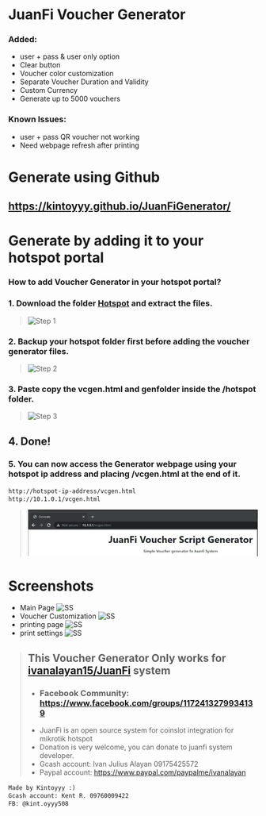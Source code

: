 # **JuanFi Voucher Generator**

### **Added:** 
- user + pass & user only option 
- Clear button 
- Voucher color customization 
- Separate Voucher Duration and Validity 
- Custom Currency 
- Generate up to 5000 vouchers
### **Known Issues:**
- user + pass QR voucher not working 
- Need webpage refresh after printing


# **Generate using Github**
##  https://kintoyyy.github.io/JuanFiGenerator/

# **Generate by adding it to your hotspot portal**
### **How to add Voucher Generator in your hotspot portal?**

### 1. Download the folder [Hotspot](https://github.com/Kintoyyy/JuanFiGenerator/tree/main/hotspot) and extract the files.
> ![Step 1](https://github.com/Kintoyyy/JuanFiGenerator/tree/main/hotspot/img/1.PNG)

### 2. Backup your hotspot folder first before adding the voucher generator files.
> ![Step 2](https://github.com/Kintoyyy/JuanFiGenerator/tree/main/hotspot/img/2.PNG)
### 3. Paste copy the **vcgen.html** and **genfolder** inside the **/hotspot** folder.
> ![Step 3](https://github.com/Kintoyyy/JuanFiGenerator/tree/main/hotspot/img/3.PNG)
## 4. **Done!** 

### 5. You can now access the Generator webpage using your hotspot ip address and placing **/vcgen.html** at the end of it.

    http://hotspot-ip-address/vcgen.html
    http://10.1.0.1/vcgen.html
> ![Step 4](img/4.PNG)

# **Screenshots**
- Main Page
![SS](https://github.com/Kintoyyy/JuanFiGenerator/tree/main/hotspot/img/SS1.PNG)
- Voucher Customization
![SS](https://github.com/Kintoyyy/JuanFiGenerator/tree/main/hotspot/img/SS2.PNG)
- printing page
![SS](https://github.com/Kintoyyy/JuanFiGenerator/tree/main/hotspot/img/SS3.PNG)
- print settings
![SS](https://github.com/Kintoyyy/JuanFiGenerator/tree/main/hotspot/img/SS4.PNG)


> ## **This Voucher Generator Only works for [ivanalayan15/JuanFi](https://github.com/ivanalayan15/JuanFi) system**
> - ### Facebook Community: https://www.facebook.com/groups/1172413279934139
> - JuanFi is an open source system for coinslot integration for mikrotik hotspot
> - Donation is very welcome, you can donate to juanfi system developer.
> - Gcash account: Ivan Julius Alayan 09175425572
> - Paypal account: https://www.paypal.com/paypalme/ivanalayan

    Made by Kintoyyy :)
    Gcash account: Kent R. 09760009422
    FB: @kint.oyyy508
